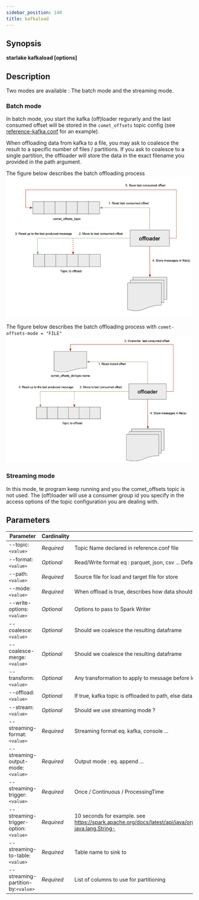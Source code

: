 ```yaml
---
sidebar_position: 140
title: kafkaload
---
```



## Synopsis

**starlake kafkaload [options]**

## Description

Two modes are available : The batch mode and the streaming mode.

### Batch mode
In batch mode, you start the kafka (off)loader regurarly and the last consumed offset 
will be stored in the `comet_offsets` topic config 
(see [reference-kafka.conf](https://github.com/starlake-ai/starlake/blob/master/src/main/resources/reference-kafka.conf#L22) for an example).

When offloading data from kafka to a file, you may ask to coalesce the result to a specific number of files / partitions.
If you ask to coalesce to a single partition, the offloader will store the data in the exact filename you provided in the path
argument.

The figure below describes the batch offloading process
![](/img/cli/kafka-offload.png)

The figure below describes the batch offloading process with `comet-offsets-mode = "FILE"`
![](/img/cli/kafka-offload-fs.png)

### Streaming mode

In this mode, te program keep running and you the comet_offsets topic is not used. The (off)loader will use a consumer group id 
you specify in the access options of the topic configuration you are dealing with.


## Parameters

Parameter|Cardinality|Description
---|---|---
--topic:`<value>`|*Required*|Topic Name declared in reference.conf file
--format:`<value>`|*Optional*|Read/Write format eq : parquet, json, csv ... Default to parquet.
--path:`<value>`|*Required*|Source file for load and target file for store
--mode:`<value>`|*Required*|When offload is true, describes how data should be stored on disk. Ignored if offload is false.
--write-options:`<value>`|*Optional*|Options to pass to Spark Writer
--coalesce:`<value>`|*Optional*|Should we coalesce the resulting dataframe
--coalesce-merge:`<value>`|*Optional*|Should we coalesce the resulting dataframe
--transform:`<value>`|*Optional*|Any transformation to apply to message before loading / offloading it
--offload:`<value>`|*Optional*|If true, kafka topic is offloaded to path, else data contained in path is stored in the kafka topic
--stream:`<value>`|*Optional*|Should we use streaming mode ?
--streaming-format:`<value>`|*Required*|Streaming format eq. kafka, console ...
--streaming-output-mode:`<value>`|*Required*|Output mode : eq. append ... 
--streaming-trigger:`<value>`|*Required*|Once / Continuous / ProcessingTime
--streaming-trigger-option:`<value>`|*Required*|10 seconds for example. see https://spark.apache.org/docs/latest/api/java/org/apache/spark/sql/streaming/Trigger.html#ProcessingTime-java.lang.String-
--streaming-to-table:`<value>`|*Required*|Table name to sink to
--streaming-partition-by:`<value>`|*Required*|List of columns to use for partitioning
